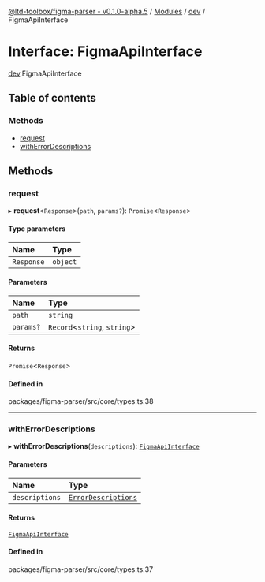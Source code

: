 [@ltd-toolbox/figma-parser - v0.1.0-alpha.5](../README.md) / [Modules](../modules.md) / [dev](../modules/dev.md) / FigmaApiInterface

# Interface: FigmaApiInterface

[dev](../modules/dev.md).FigmaApiInterface

## Table of contents

### Methods

- [request](dev.FigmaApiInterface.md#request)
- [withErrorDescriptions](dev.FigmaApiInterface.md#witherrordescriptions)

## Methods

### request

▸ **request**\<`Response`\>(`path`, `params?`): `Promise`\<`Response`\>

#### Type parameters

| Name | Type |
| :------ | :------ |
| `Response` | `object` |

#### Parameters

| Name | Type |
| :------ | :------ |
| `path` | `string` |
| `params?` | `Record`\<`string`, `string`\> |

#### Returns

`Promise`\<`Response`\>

#### Defined in

packages/figma-parser/src/core/types.ts:38

___

### withErrorDescriptions

▸ **withErrorDescriptions**(`descriptions`): [`FigmaApiInterface`](dev.FigmaApiInterface.md)

#### Parameters

| Name | Type |
| :------ | :------ |
| `descriptions` | [`ErrorDescriptions`](../modules/dev.md#errordescriptions) |

#### Returns

[`FigmaApiInterface`](dev.FigmaApiInterface.md)

#### Defined in

packages/figma-parser/src/core/types.ts:37
